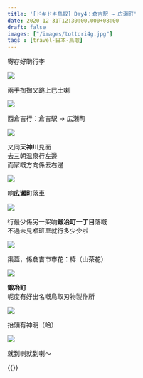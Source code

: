 ```yaml
---
title: '[ドキドキ鳥取] Day4：倉吉駅 → 広瀬町'
date: 2020-12-31T12:30:00.000+08:00
draft: false
images: ["/images/tottori4g.jpg"]
tags : [travel-日本-鳥取]
---
```


寄存好啲行李

![](/images/tottori4g1.jpg)

兩手揈揈又跳上巴士喇  

![](/images/tottori4g2.jpg)

西倉吉行：倉吉駅 → 広瀬町  

![](/images/tottori4g3.jpg)

又同**天神川**見面  
去三朝温泉行左邊  
而家嘅方向係去右邊  

![](/images/tottori4g44.jpg)

响**広瀬町**落車  

![](/images/tottori4g.jpg)

行最少係另一架响**鍛冶町一丁目**落嘅  
不過未見嗰班車就行多少少啦  

![](/images/tottori4g5.jpg)

渠蓋，係倉吉市市花：椿（山茶花）

![](/images/tottori4g6.jpg)

**鍛冶町**  
呢度有好出名嘅鳥取刃物製作所  
 
![](/images/tottori4g7.jpg)

抬頭有神明（哈）  

![](/images/tottori4g8.jpg)
  
就到喇就到喇～   
  
{{<tottori>}}  
